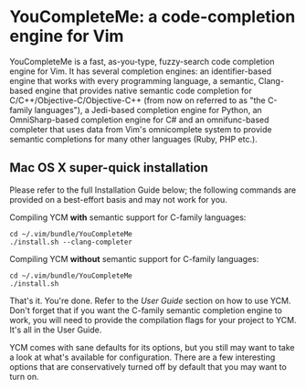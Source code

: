
YouCompleteMe: a code-completion engine for Vim
===============================================

YouCompleteMe is a fast, as-you-type, fuzzy-search code completion engine for
Vim. It has several completion engines: an identifier-based engine that
works with every programming language, a semantic, Clang-based engine that
provides native semantic code completion for C/C++/Objective-C/Objective-C++
(from now on referred to as "the C-family languages"), a Jedi-based
completion engine for Python, an OmniSharp-based completion engine for C#
and an omnifunc-based completer that uses data from Vim's omnicomplete system to
provide semantic completions for many other languages (Ruby, PHP etc.).


Mac OS X super-quick installation
---------------------------------

Please refer to the full Installation Guide below; the following commands are
provided on a best-effort basis and may not work for you.

Compiling YCM **with** semantic support for C-family languages:

    cd ~/.vim/bundle/YouCompleteMe
    ./install.sh --clang-completer

Compiling YCM **without** semantic support for C-family languages:

    cd ~/.vim/bundle/YouCompleteMe
    ./install.sh


That's it. You're done. Refer to the _User Guide_ section on how to use YCM.
Don't forget that if you want the C-family semantic completion engine to work,
you will need to provide the compilation flags for your project to YCM. It's all
in the User Guide.

YCM comes with sane defaults for its options, but you still may want to take a
look at what's available for configuration. There are a few interesting options
that are conservatively turned off by default that you may want to turn on.

